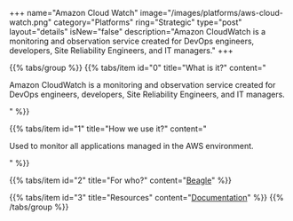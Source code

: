 +++
name="Amazon Cloud Watch"
image="/images/platforms/aws-cloud-watch.png"
category="Platforms"
ring="Strategic"
type="post"
layout="details"
isNew="false"
description="Amazon CloudWatch is a monitoring and observation service created for DevOps engineers, developers, Site Reliability Engineers, and IT managers."
+++

{{% tabs/group %}}
  {{% tabs/item id="0" title="What is it?" content="<p>Amazon CloudWatch is a monitoring and observation service created for DevOps engineers, developers, Site Reliability Engineers, and IT managers.</p>" %}}

  {{% tabs/item id="1" title="How we use it?" content="<p>Used to monitor all applications managed in the AWS environment.</p>" %}}

  {{% tabs/item id="2" title="For who?" content="<a href='https://usebeagle.io/' target='_blank'>Beagle</a>" %}}

  {{% tabs/item id="3" title="Resources" content="<a href='https://aws.amazon.com/pt/training/?nc2=h_ql_le_tc' target='_blank'>Documentation</a>" %}}
{{% /tabs/group %}}
